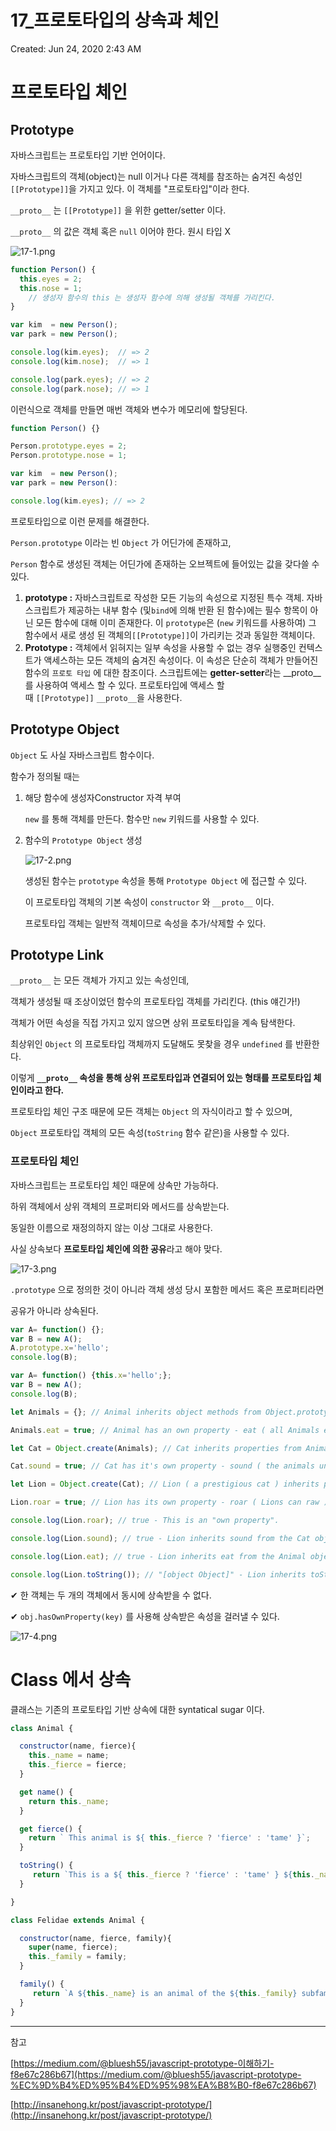 # 17_프로토타입의 상속과 체인

Created: Jun 24, 2020 2:43 AM

# 프로토타입 체인

## Prototype

자바스크립트는 프로토타입 기반 언어이다.

자바스크립트의 객체(object)는 null 이거나 다른 객체를 참조하는 숨겨진 속성인 `[[Prototype]]`을 가지고 있다. 이 객체를 "프로토타입"이라 한다.

`__proto__` 는 `[[Prototype]]` 을 위한 getter/setter 이다.

`__proto__` 의 값은 객체 혹은 `null` 이어야 한다. 원시 타입 X

![17-1.png](./images/17-1.png)

```jsx
function Person() {
  this.eyes = 2;
  this.nose = 1;
	// 생성자 함수의 this 는 생성자 함수에 의해 생성될 객체를 가리킨다.
}

var kim  = new Person();
var park = new Person();

console.log(kim.eyes);  // => 2
console.log(kim.nose);  // => 1

console.log(park.eyes); // => 2
console.log(park.nose); // => 1
```

이런식으로 객체를 만들면 매번 객체와 변수가 메모리에 할당된다.

```jsx
function Person() {}

Person.prototype.eyes = 2;
Person.prototype.nose = 1;

var kim  = new Person();
var park = new Person():

console.log(kim.eyes); // => 2
```

프로토타입으로 이런 문제를 해결한다.

`Person.prototype` 이라는 빈 `Object` 가 어딘가에 존재하고,

`Person` 함수로 생성된 객체는 어딘가에 존재하는 오브젝트에 들어있는 값을 갖다쓸 수 있다.

1. **prototype :** 자바스크립트로 작성한 모든 기능의 속성으로 지정된 특수 객체. 자바스크립트가 제공하는 내부 함수 (및`bind`에 의해 반환 된 함수)에는 필수 항목이 아닌 모든 함수에 대해 이미 존재한다. 이 `prototype`은 (`new` 키워드를 사용하여) 그 함수에서 새로 생성 된 객체의`[[Prototype]]`이 가리키는 것과 동일한 객체이다.
2. **Prototype :** 객체에서 읽혀지는 일부 속성을 사용할 수 없는 경우 실행중인 컨텍스트가 액세스하는 모든 객체의 숨겨진 속성이다. 이 속성은 단순히 객체가 만들어진 함수의 `프로토 타입` 에 대한 참조이다. 스크립트에는 **getter-setter**라는 __proto__를 사용하여 액세스 할 수 있다. 프로토타입에 액세스 할 때 `[[Prototype]]` `__proto__`을 사용한다.

## Prototype Object

`Object` 도 사실 자바스크립트 함수이다.

함수가 정의될 때는

1. 해당 함수에 생성자Constructor 자격 부여

    `new` 를 통해 객체를 만든다. 함수만 `new` 키워드를 사용할 수 있다.

2. 함수의 `Prototype Object` 생성

    ![17-2.png](./images/17-2.png)

    생성된 함수는 `prototype` 속성을 통해 `Prototype Object` 에 접근할 수 있다.

    이 프로토타입 객체의 기본 속성이 `constructor` 와 `__proto__` 이다.

    프로토타입 객체는 일반적 객체이므로 속성을 추가/삭제할 수 있다.

## Prototype Link

`__proto__` 는 모든 객체가 가지고 있는 속성인데,

객체가 생성될 때 조상이었던 함수의 프로토타입 객체를 가리킨다. (this 얘긴가!)

객체가 어떤 속성을 직접 가지고 있지 않으면 상위 프로토타입을 계속 탐색한다.

최상위인 `Object` 의 프로토타입 객체까지 도달해도 못찾을 경우 `undefined` 를 반환한다.

이렇게 **`__proto__` 속성을 통해 상위 프로토타입과 연결되어 있는 형태를 프로토타입 체인이라고 한다.**

프로토타입 체인 구조 때문에 모든 객체는 `Object` 의 자식이라고 할 수 있으며,

`Object` 프로토타입 객체의 모든 속성(`toString` 함수 같은)을 사용할 수 있다.

### 프로토타입 체인

자바스크립트는 프로토타입 체인 때문에 상속만 가능하다.

하위 객체에서 상위 객체의 프로퍼티와 메서드를 상속받는다. 

동일한 이름으로 재정의하지 않는 이상 그대로 사용한다.

사실 상속보다 **프로토타입 체인에 의한 공유**라고 해야 맞다.

![17-3.png](./images/17-3.png)

`.prototype` 으로 정의한 것이 아니라 객체 생성 당시 포함한 메서드 혹은 프로퍼티라면

공유가 아니라 상속된다.

```jsx
var A= function() {};
var B = new A();
A.prototype.x='hello';
console.log(B);
```

```jsx
var A= function() {this.x='hello';};
var B = new A();
console.log(B);
```

```jsx
let Animals = {}; // Animal inherits object methods from Object.prototype.

Animals.eat = true; // Animal has an own property - eat ( all Animals eat ).

let Cat = Object.create(Animals); // Cat inherits properties from Animal and Object.prototype.

Cat.sound = true; // Cat has it's own property - sound ( the animals under the cat family make sounds).

let Lion = Object.create(Cat); // Lion ( a prestigious cat ) inherits properties from Cat, Animal, and Object.prototype.

Lion.roar = true; // Lion has its own property - roar ( Lions can raw )

console.log(Lion.roar); // true - This is an "own property".

console.log(Lion.sound); // true - Lion inherits sound from the Cat object.

console.log(Lion.eat); // true - Lion inherits eat from the Animal object.

console.log(Lion.toString()); // "[object Object]" - Lion inherits toString method from Object.prototype.
```

✔ 한 객체는 두 개의 객체에서 동시에 상속받을 수 없다.

✔ `obj.hasOwnProperty(key)` 를 사용해 상속받은 속성을 걸러낼 수 있다.

![17-4.png](./images/17-4.png)

# Class 에서 상속

클래스는 기존의 프로토타입 기반 상속에 대한 syntatical sugar 이다.

```jsx
class Animal {

  constructor(name, fierce){
    this._name = name;
    this._fierce = fierce;
  }

  get name() {
    return this._name;
  }

  get fierce() {
    return ` This animal is ${ this._fierce ? 'fierce' : 'tame' }`;
  }

  toString() {
     return `This is a ${ this._fierce ? 'fierce' : 'tame' } ${this._name}`;
  }

}

class Felidae extends Animal {

  constructor(name, fierce, family){
    super(name, fierce);
    this._family = family;
  }

  family() {
     return `A ${this._name} is an animal of the ${this._family} subfamily under the ${Felidae.name} family`;
  }
}
```

---

참고

[https://medium.com/@bluesh55/javascript-prototype-이해하기-f8e67c286b67](https://medium.com/@bluesh55/javascript-prototype-%EC%9D%B4%ED%95%B4%ED%95%98%EA%B8%B0-f8e67c286b67)

[http://insanehong.kr/post/javascript-prototype/](http://insanehong.kr/post/javascript-prototype/)